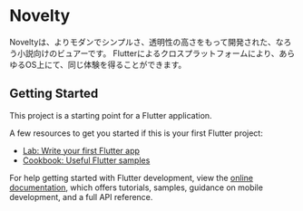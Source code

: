 # Novelty

Noveltyは、よりモダンでシンプルさ、透明性の高さをもって開発された、なろう小説向けのビュアーです。
Flutterによるクロスプラットフォームにより、あらゆるOS上にて、同じ体験を得ることができます。

## Getting Started

This project is a starting point for a Flutter application.

A few resources to get you started if this is your first Flutter project:

- [Lab: Write your first Flutter app](https://docs.flutter.dev/get-started/codelab)
- [Cookbook: Useful Flutter samples](https://docs.flutter.dev/cookbook)

For help getting started with Flutter development, view the
[online documentation](https://docs.flutter.dev/), which offers tutorials,
samples, guidance on mobile development, and a full API reference.
